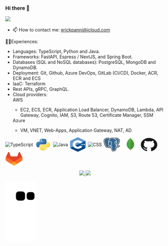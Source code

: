 ### Hi there 👋

<a href="https://www.linkedin.com/in/erickpanni" target="_blank"><img src="https://img.shields.io/badge/-LinkedIn-%230077B5?style=for-the-badge&logo=linkedin&logoColor=white" target="_blank"></a>

- 📫 How to contact me: erickpanni@icloud.com

👨‍💻Experiences:
<ul>
  <li>Languages: TypeScript, Python and Java.</li>
  <li>Frameworks: FastAPI, Espress / NextJS, and Spring Boot.</li>
  <li>Databases (SQL and NoSQL databases): PostgreSQL, MongoDB and DynamoDB.</li>
  <li>Deployment: Git, Github, Azure DevOps, GitLab (CI/CD), Docker, ACR, ECR and ECS </li>
  <li>IaaC: Terraform </li>
  <li>Rest APIs, gRPC, GraphQL.</li>
  <li>Cloud providers: </li>
  AWS
   <ul>
      <li>EC2, ECS, ECR, Application Load Balancer, DynamoDB, Lambda, API Gateway, Cognito, IAM, S3, Route 53, Certificate Manager, SSM</li>
   </ul>
  Azure
    <ul>
      <li>VM, VNET, Web-Apps, Application Gateway, NAT, AD</li>
    </ul>
</ul>

<p><img align="center" alt="TypeScript" height="50" width="60" src="https://cdn.jsdelivr.net/gh/devicons/devicon/icons/typescript/typescript-original.svg">
<img align="center" alt="Python" height="45" width="55" src="https://github.com/devicons/devicon/blob/master/icons/python/python-original.svg">
<img align="center" alt="Java" height="50" width="60" src="https://cdn.jsdelivr.net/gh/devicons/devicon/icons/java/java-original-wordmark.svg">
<img align="center" alt="C++" height="45" width="55" src="https://github.com/devicons/devicon/blob/master/icons/cplusplus/cplusplus-original.svg">
<img align="center" alt="CSS" height="45" width="55" src="https://cdn.jsdelivr.net/gh/devicons/devicon/icons/css3/css3-plain-wordmark.svg">
<img align="center" alt="Postgree" height="45" width="55" src="https://github.com/devicons/devicon/blob/master/icons/postgresql/postgresql-original.svg">
<img align="center" alt="Mongo" height="45" width="55" src="https://github.com/devicons/devicon/blob/master/icons/mongodb/mongodb-original.svg">
<img align="center" alt="Github" height="45" width="55" src="https://github.com/devicons/devicon/blob/master/icons/github/github-original.svg">
<img align="center" alt="Gitlab" height="45" width="55" src="https://github.com/devicons/devicon/blob/master/icons/gitlab/gitlab-original.svg"></p>
<div align="center">

<a href="https://github.com/EPanni">

  <img height="140" src="https://github-readme-stats-sigma-five.vercel.app/api?username=EPanni&show_icons=true&theme=onedark&include_all_commits=true&count_private=true"/>
  
  <img height="140em" src="https://github-readme-stats.vercel.app/api/top-langs/?username=EPanni&layout=compact&langs_count=8&theme=onedark&show_icons=true&count_private=true"/>
          
</div>

![Snake animation](https://github.com/EPanni/EPanni/blob/output/github-contribution-grid-snake.svg)
